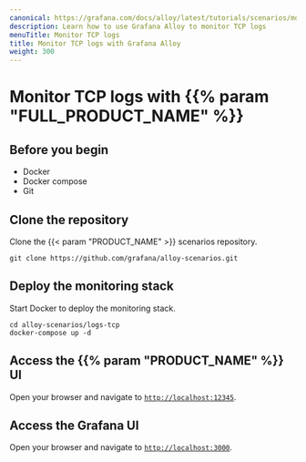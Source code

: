 ```yaml
---
canonical: https://grafana.com/docs/alloy/latest/tutorials/scenarios/monitor-tcp-logs/
description: Learn how to use Grafana Alloy to monitor TCP logs
menuTitle: Monitor TCP logs
title: Monitor TCP logs with Grafana Alloy
weight: 300
---
```


# Monitor TCP logs with {{% param "FULL_PRODUCT_NAME" %}}

## Before you begin

* Docker
* Docker compose
* Git

## Clone the repository

Clone the {{< param "PRODUCT_NAME" >}} scenarios repository.

```shell
git clone https://github.com/grafana/alloy-scenarios.git
```

## Deploy the monitoring stack

Start Docker to deploy the monitoring stack.

```shell
cd alloy-scenarios/logs-tcp
docker-compose up -d
```

## Access the {{% param "PRODUCT_NAME" %}} UI

Open your browser and navigate to [`http://localhost:12345`](http://localhost:12345).

## Access the Grafana UI

Open your browser and navigate to [`http://localhost:3000`](http://localhost:3000).
